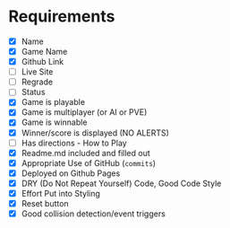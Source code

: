 # Requirements
- [x] Name	
- [x] Game Name	
- [x] Github Link
- [ ] Live Site	
- [ ] Regrade	
- [ ] Status	
- [x] Game is playable	
- [x] Game is multiplayer 
(or AI or PVE)
- [x] Game is winnable	
- [x] Winner/score is displayed (NO ALERTS)	
- [ ] Has directions - How to Play	
- [x] Readme.md included and filled out	
- [x] Appropriate Use of GitHub (`commits`) 	
- [x] Deployed on Github Pages	
- [x] DRY (Do Not Repeat Yourself) Code, Good Code Style	
- [x] Effort Put into Styling	
- [x] Reset button	
- [x] Good collision detection/event triggers

